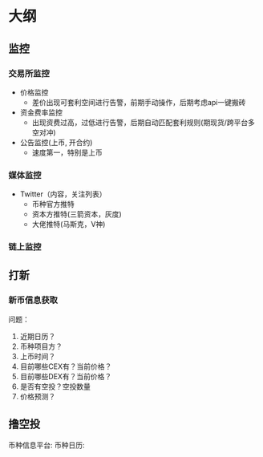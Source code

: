 # 大纲


## 监控
### 交易所监控
 - 价格监控
   - 差价出现可套利空间进行告警，前期手动操作，后期考虑api一键搬砖
 - 资金费率监控
   - 出现资费过高，过低进行告警，后期自动匹配套利规则(期现货/跨平台多空对冲)
 - 公告监控(上币, 开合约)
   - 速度第一，特别是上币

### 媒体监控
- Twitter（内容，关注列表）
  - 币种官方推特
  - 资本方推特(三箭资本，灰度)
  - 大佬推特(马斯克，V神)

### 链上监控


## 打新
### 新币信息获取
问题：
1. 近期日历？
2. 币种项目方？
3. 上币时间？ 
4. 目前哪些CEX有？当前价格？ 
5. 目前哪些DEX有？当前价格？ 
6. 是否有空投？空投数量 
7. 价格预测？
### 


## 撸空投


币种信息平台:
币种日历:
